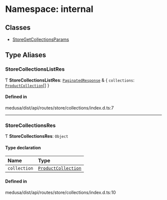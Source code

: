 # Namespace: internal

## Classes

- [StoreGetCollectionsParams](../classes/internal-36.StoreGetCollectionsParams.md)

## Type Aliases

### StoreCollectionsListRes

Ƭ **StoreCollectionsListRes**: [`PaginatedResponse`](internal-2.md#paginatedresponse) & { `collections`: [`ProductCollection`](../classes/internal.ProductCollection.md)[]  }

#### Defined in

medusa/dist/api/routes/store/collections/index.d.ts:7

___

### StoreCollectionsRes

Ƭ **StoreCollectionsRes**: `Object`

#### Type declaration

| Name | Type |
| :------ | :------ |
| `collection` | [`ProductCollection`](../classes/internal.ProductCollection.md) |

#### Defined in

medusa/dist/api/routes/store/collections/index.d.ts:10
